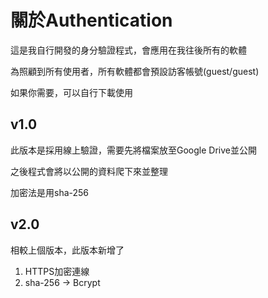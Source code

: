 # 關於Authentication

這是我自行開發的身分驗證程式，會應用在我往後所有的軟體

為照顧到所有使用者，所有軟體都會預設訪客帳號(guest/guest)

如果你需要，可以自行下載使用

## v1.0

此版本是採用線上驗證，需要先將檔案放至Google Drive並公開

之後程式會將以公開的資料爬下來並整理

加密法是用sha-256

## v2.0

相較上個版本，此版本新增了

1. HTTPS加密連線
2. sha-256 -> Bcrypt
